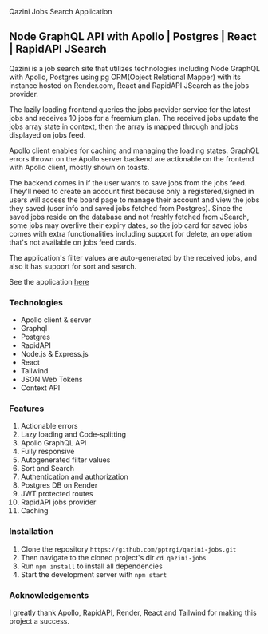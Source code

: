 Qazini Jobs Search Application

## Node GraphQL API with Apollo | Postgres | React | RapidAPI JSearch

Qazini is a job search site that utilizes technologies including Node GraphQL with Apollo, Postgres using pg ORM(Object Relational Mapper) with its instance hosted on Render.com, React and RapidAPI JSearch as the jobs provider.

The lazily loading frontend queries the jobs provider service for the latest jobs and receives 10 jobs for a freemium plan. The received jobs update the jobs array state in context, then the array is mapped through and jobs displayed on jobs feed.

Apollo client enables for caching and managing the loading states. GraphQL errors thrown on the Apollo server backend are actionable on the frontend with Apollo client, mostly shown on toasts.

The backend comes in if the user wants to save jobs from the jobs feed. They'll need to create an account first because only a registered/signed in users will access the board page to manage their account and view the jobs they saved (user info and saved jobs fetched from Postgres). Since the saved jobs reside on the database and not freshly fetched from JSearch, some jobs may overlive their expiry dates, so the job card for saved jobs comes with extra functionalities including support for delete, an operation that's not available on jobs feed cards.

The application's filter values are auto-generated by the received jobs, and also it has support for sort and search.

See the application [here](https://qazini-jobs.vercel.app)

###

### Technologies

- Apollo client & server
- Graphql
- Postgres
- RapidAPI
- Node.js & Express.js
- React
- Tailwind
- JSON Web Tokens
- Context API

###

### Features

1. Actionable errors
1. Lazy loading and Code-splitting
1. Apollo GraphQL API
1. Fully responsive
1. Autogenerated filter values
1. Sort and Search
1. Authentication and authorization
1. Postgres DB on Render
1. JWT protected routes
1. RapidAPI jobs provider
1. Caching

###

### Installation

1. Clone the repository `https://github.com/pptrgi/qazini-jobs.git`
2. Then navigate to the cloned project's dir `cd qazini-jobs`
3. Run `npm install` to install all dependencies
4. Start the development server with `npm start`

###

### Acknowledgements

I greatly thank Apollo, RapidAPI, Render, React and Tailwind for making this project a success.

